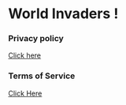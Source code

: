 # World Invaders !



### Privacy policy

 [Click here](PrivacyPolicy.md) 

### Terms of Service

[Click Here](TermsOfService.md) 